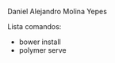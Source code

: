 Daniel Alejandro Molina Yepes

Lista comandos:
<ul>
    <li>bower install</li>
    <li>polymer serve </li>
</ul>

